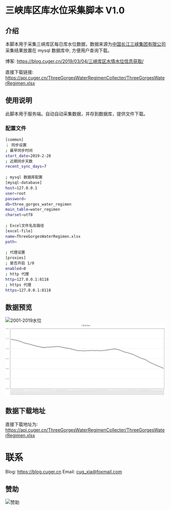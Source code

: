 # 三峡库区库水位采集脚本 V1.0
## 介绍
本脚本用于采集三峡库区每日库水位数据，数据来源为[中国长江三峡集团有限公司](http://www.ctg.com.cn/sxjt/sqqk/index.html)
采集结果放置在 mysql 数据库中, 方便用户查询下载。

博客: https://blog.cuger.cn/2019/03/04/三峡库区水情水位信息获取/

直接下载链接: https://api.cuger.cn/ThreeGorgesWaterRegimenCollecter/ThreeGorgesWaterRegimen.xlsx

## 使用说明
此脚本用于服务端。自动自动采集数据，并存到数据库，提供文件下载。

### 配置文件

```bash
[common]
； 同步设置
; 最早同步时间
start_date=2019-2-28
; 近期同步天数
recent_sync_days=7

; mysql 数据库配置
[mysql-database]
host=127.0.0.1
user=root
password=
db=three_gorges_water_regimen
main_table=water_regimen
charset=utf8

; Excel文件名及路径
[excel-file]
name=ThreeGorgesWaterRegimen.xlsx
path=

; 代理设置
[proxies]
; 是否开启 1/0
enabled=0
; http 代理
http=127.0.0.1:8118
; https 代理
https=127.0.0.1:8118
```

## 数据预览

![2001-2019水位](https://github.com/Doradx/ThreeGorgesWaterRegimenCollecter/blob/master/res/%E4%B8%89%E5%B3%A1%E5%BA%93%E5%8C%BA%E6%B0%B4%E4%BD%8D2001-2019.png?raw=true)
![2019年上游水位](https://raw.githubusercontent.com/CUGxia/ThreeGorgesWaterRegimenCollecter/master/res/三峡库区水位2019.png)

## 数据下载地址
直接下载地址为: https://api.cuger.cn/ThreeGorgesWaterRegimenCollecter/ThreeGorgesWaterRegimen.xlsx

# 联系
Blog: https://blog.cuger.cn
Email: cug_xia@foxmail.com

## 赞助
![赞助](https://blog.cuger.cn/images/pay.jpg)
